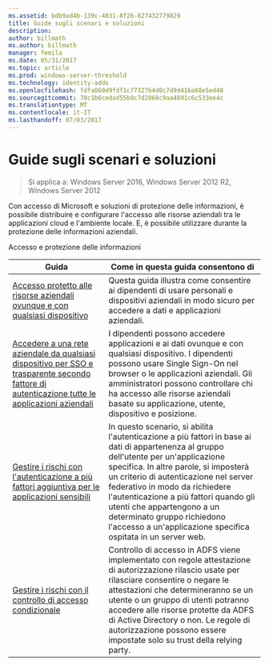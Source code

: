 ```yaml
---
ms.assetid: bdb9ad4b-139c-4031-8f26-827432779829
title: Guide sugli scenari e soluzioni
description: 
author: billmath
ms.author: billmath
manager: femila
ms.date: 05/31/2017
ms.topic: article
ms.prod: windows-server-threshold
ms.technology: identity-adds
ms.openlocfilehash: fdfa860d9fdf1c77327b4d0c7d9d41ba68e5ed48
ms.sourcegitcommit: 70c1b6cedad55b9c7d2068c9aa4891c6c533ee4c
ms.translationtype: MT
ms.contentlocale: it-IT
ms.lasthandoff: 07/03/2017
---
```

# <a name="solutions-and-scenario-guides"></a>Guide sugli scenari e soluzioni

>Si applica a: Windows Server 2016, Windows Server 2012 R2, Windows Server 2012
 
  
Con accesso di Microsoft e soluzioni di protezione delle informazioni, è possibile distribuire e configurare l'accesso alle risorse aziendali tra le applicazioni cloud e l'ambiente locale. E, è possibile utilizzare durante la protezione delle informazioni aziendali.  
  
Accesso e protezione delle informazioni  
  
|Guida|Come in questa guida consentono di                                                                                                                                                                                                                                                                                                                                                                                                    
|-----|-----  
| [Accesso protetto alle risorse aziendali ovunque e con qualsiasi dispositivo](https://technet.microsoft.com/library/dn550982.aspx)|Questa guida illustra come consentire ai dipendenti di usare personali e dispositivi aziendali in modo sicuro per accedere a dati e applicazioni aziendali.                                                                                                                                                                                    
| [Accedere a una rete aziendale da qualsiasi dispositivo per SSO e trasparente secondo fattore di autenticazione tutte le applicazioni aziendali](https://technet.microsoft.com/library/dn280945.aspx) | I dipendenti possono accedere applicazioni e ai dati ovunque e con qualsiasi dispositivo. I dipendenti possono usare Single Sign-On nel browser o le applicazioni aziendali. Gli amministratori possono controllare chi ha accesso alle risorse aziendali basate su applicazione, utente, dispositivo e posizione.                                        
| [Gestire i rischi con l'autenticazione a più fattori aggiuntiva per le applicazioni sensibili](https://technet.microsoft.com/library/dn280949.aspx)| In questo scenario, si abilita l'autenticazione a più fattori in base ai dati di appartenenza al gruppo dell'utente per un'applicazione specifica. In altre parole, si imposterà un criterio di autenticazione nel server federativo in modo da richiedere l'autenticazione a più fattori quando gli utenti che appartengono a un determinato gruppo richiedono l'accesso a un'applicazione specifica ospitata in un server web.  
| [Gestire i rischi con il controllo di accesso condizionale](https://technet.microsoft.com/library/dn280937.aspx) | Controllo di accesso in ADFS viene implementato con regole attestazione di autorizzazione rilascio usate per rilasciare consentire o negare le attestazioni che determineranno se un utente o un gruppo di utenti potranno accedere alle risorse protette da ADFS di Active Directory o non. Le regole di autorizzazione possono essere impostate solo su trust della relying party.
  


